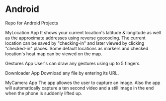 # Android
Repo for Android Projects

MyLocation App
It shows your current location's latitude & longitude as well as the approximate addresses using reverse geocoding. The current location can be saved by "checking-in" and later viewed by clicking "checked-in" places. Some default locations as markers and checked location's heat map can be viewed on the map.

Gestures App
User's can draw any gestures using up to 5 fingers.

Downloader App
Download any file by entering its URL.

MyCamera App
The app allowes the user to capture an image. Also the app will automatically capture a ten second video and a still image in the end when the phone is suddenly lifted up. 
